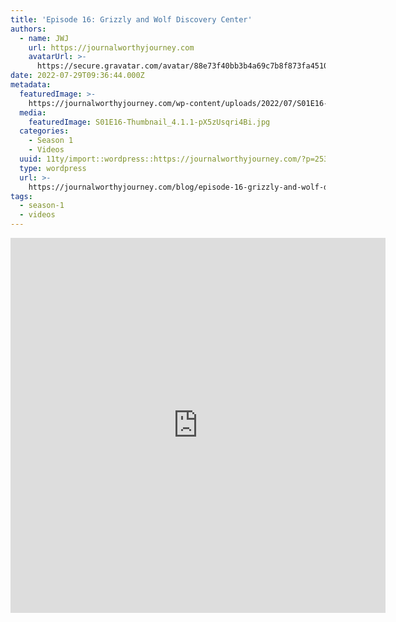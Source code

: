 ```yaml
---
title: 'Episode 16: Grizzly and Wolf Discovery Center'
authors:
  - name: JWJ
    url: https://journalworthyjourney.com
    avatarUrl: >-
      https://secure.gravatar.com/avatar/88e73f40bb3b4a69c7b8f873fa45104dd6dcbac157ec972498c06986de5efbaa?s=96&d=mm&r=g
date: 2022-07-29T09:36:44.000Z
metadata:
  featuredImage: >-
    https://journalworthyjourney.com/wp-content/uploads/2022/07/S01E16-Thumbnail_4.1.1.jpg
  media:
    featuredImage: S01E16-Thumbnail_4.1.1-pX5zUsqri4Bi.jpg
  categories:
    - Season 1
    - Videos
  uuid: 11ty/import::wordpress::https://journalworthyjourney.com/?p=253
  type: wordpress
  url: >-
    https://journalworthyjourney.com/blog/episode-16-grizzly-and-wolf-discovery-center/
tags:
  - season-1
  - videos
---
```

<iframe  allowfullscreen="true" title="Grizzly and Wolf Discovery Center | West Yellowstone | Episode 16 | Full Time RV Travels" width="600" height="600" src="https://www.youtube.com/embed/Kdy1erRoY8U?feature=oembed&amp;color=red&amp;rel=1&amp;controls=1&amp;fs=1&amp;iv_load_policy=0&amp;autoplay=0&amp;modestbranding=0&amp;cc_load_policy=0&amp;playsinline=1" frameborder="0" allow="accelerometer; encrypted-media;accelerometer;autoplay;clipboard-write;gyroscope;picture-in-picture clipboard-write; encrypted-media; gyroscope; picture-in-picture; web-share" referrerpolicy="strict-origin-when-cross-origin"></iframe>

